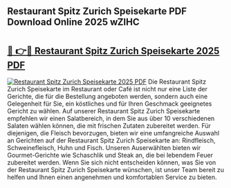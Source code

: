 ## Restaurant Spitz Zurich Speisekarte PDF Download Online 2025 wZlHC

# <h2><a href="http://gc9z1o.nevu.top/?p=Restaurant+Spitz+Zurich+Speisekarte">🔗 👉🔴 Restaurant Spitz Zurich Speisekarte 2025 PDF</a></h2>

[![Restaurant Spitz Zurich Speisekarte 2025 PDF](https://i.imgur.com/dBaPXMq.png)](http://gc9z1o.nevu.top/?p=Restaurant+Spitz+Zurich+Speisekarte)
Die Restaurant Spitz Zurich Speisekarte im Restaurant oder Café ist nicht nur eine Liste der Gerichte, die für die Bestellung angeboten werden, sondern auch eine Gelegenheit für Sie, ein köstliches und für Ihren Geschmack geeignetes Gericht zu wählen. Auf unserer Restaurant Spitz Zurich Speisekarte empfehlen wir einen Salatbereich, in dem Sie aus über 10 verschiedenen Salaten wählen können, die mit frischen Zutaten zubereitet werden. Für diejenigen, die Fleisch bevorzugen, bieten wir eine umfangreiche Auswahl an Gerichten auf der Restaurant Spitz Zurich Speisekarte an: Rindfleisch, Schweinefleisch, Huhn und Fisch. Unseren Auserwählten bieten wir Gourmet-Gerichte wie Schaschlik und Steak an, die bei lebendem Feuer zubereitet werden. Wenn Sie sich nicht entscheiden können, was Sie von der Restaurant Spitz Zurich Speisekarte wünschen, ist unser Team bereit zu helfen und Ihnen einen angenehmen und komfortablen Service zu bieten.
